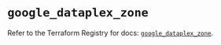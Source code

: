 # `google_dataplex_zone`

Refer to the Terraform Registry for docs: [`google_dataplex_zone`](https://registry.terraform.io/providers/hashicorp/google/6.49.2/docs/resources/dataplex_zone).
